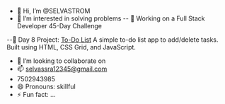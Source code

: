 - 👋 Hi, I’m @SELVASTROM
- 👀 I’m interested in solving problems
-- 🚀 Working on a Full Stack Developer 45-Day Challenge

--🧩 Day 8 Project: [To-Do List](https://github.com/SELVASTROM/-to-do-list-day8)
A simple to-do list app to add/delete tasks. Built using HTML, CSS Grid, and JavaScript.

- 💞️ I’m looking to collaborate on
- 📫 selvassra12345@gmail.com
- 7502943985
- 😄 Pronouns: skillful
- ⚡ Fun fact: ...

<!---
SELVASTROM/SELVASTROM is a ✨ special ✨ repository because its `README.md` (this file) appears on your GitHub profile.
You can click the Preview link to take a look at your changes.
--->
